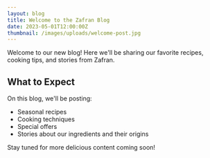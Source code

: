 ```yaml
---
layout: blog
title: Welcome to the Zafran Blog
date: 2023-05-01T12:00:00Z
thumbnail: /images/uploads/welcome-post.jpg
---
```


Welcome to our new blog! Here we'll be sharing our favorite recipes, cooking tips, and stories from Zafran.

## What to Expect

On this blog, we'll be posting:

- Seasonal recipes
- Cooking techniques
- Special offers
- Stories about our ingredients and their origins

Stay tuned for more delicious content coming soon!
